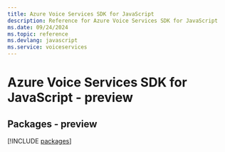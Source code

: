 ```yaml
---
title: Azure Voice Services SDK for JavaScript
description: Reference for Azure Voice Services SDK for JavaScript
ms.date: 09/24/2024
ms.topic: reference
ms.devlang: javascript
ms.service: voiceservices
---
```

# Azure Voice Services SDK for JavaScript - preview
## Packages - preview
[!INCLUDE [packages](voice-services-index.md)]